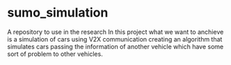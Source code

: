 # sumo_simulation
A repository to use in the research 
In this project what we want to anchieve is a simulation of cars using V2X communication creating an algorithm that simulates cars passing the information of another vehicle which have some sort of problem to other vehicles.
